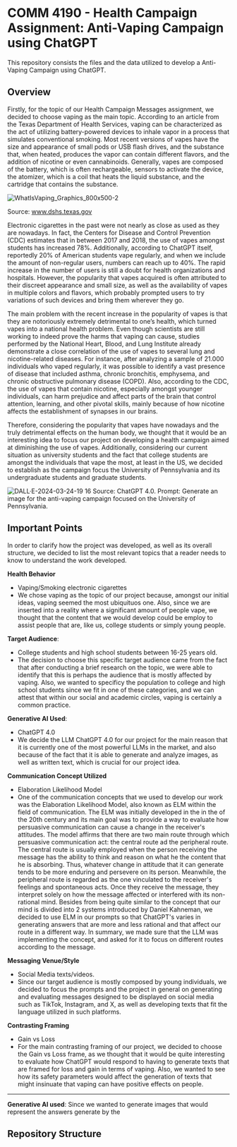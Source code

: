 # COMM 4190 - Health Campaign Assignment: Anti-Vaping Campaign using ChatGPT

This repository consists the files and the data utilized to develop a Anti-Vaping Campaign using ChatGPT.

## Overview

Firstly, for the topic of our Health Campaign Messages assignment, we decided to choose vaping as the main topic. According to an article from the Texas Department of Health Services, vaping can be characterized as the act of utilizing battery-powered devices to inhale vapor in a process that simulates conventional smoking. Most recent versions of vapes have the size and appearance of small pods or USB flash drives, and the substance that, when heated, produces the vapor can contain different flavors, and the addition of nicotine or even cannabinoids. Generally, vapes are composed of the battery, which is often rechargeable, sensors to activate the device, the atomizer, which is a coil that heats the liquid substance, and the cartridge that contains the substance. 

![WhatIsVaping_Graphics_800x500-2](https://github.com/yummyhopper/anti_vaping_campaign/assets/80358822/58bf798c-7b3a-4382-8b68-0a3b1a6da8da)

Source: www.dshs.texas.gov

Electronic cigarettes in the past were not nearly as close as used as they are nowadays. In fact, the Centers for Disease and Control Prevention (CDC) estimates that in between 2017 and 2018, the use of vapes amongst students has increased 78%. Additionally, according to ChatGPT itself, reportedly 20% of American students vape regularly, and when we include the amount of non-regular users, numbers can reach up to 40%. The rapid increase in the number of users is still a doubt for health organizations and hospitals. However, the popularity that vapes acquired is often attributed to their discreet appearance and small size, as well as the availability of vapes in multiple colors and flavors, which probably prompted users to try variations of such devices and bring them wherever they go. 

The main problem with the recent increase in the popularity of vapes is that they are notoriously extremely detrimental to one’s health, which turned vapes into a national health problem. Even though scientists are still working to indeed prove the harms that vaping can cause, studies performed by the National Heart, Blood, and Lung Institute already demonstrate a close correlation of the use of vapes to several lung and nicotine-related diseases. For instance, after analyzing a sample of 21.000 individuals who vaped regularly, it was possible to identify a vast presence of disease that included asthma, chronic bronchitis, emphysema, and chronic obstructive pulmonary disease (COPD). Also, according to the CDC, the use of vapes that contain nicotine, especially amongst younger individuals, can harm prejudice and affect parts of the brain that control attention, learning, and other pivotal skills, mainly because of how nicotine affects the establishment of synapses in our brains. 

Therefore, considering the popularity that vapes have nowadays and the truly detrimental effects on the human body, we thought that it would be an interesting idea to focus our project on developing a health campaign aimed at diminishing the use of vapes. Additionally, considering our current situation as university students and the fact that college students are amongst the individuals that vape the most, at least in the US, we decided to establish as the campaign focus the University of Pennsylvania and its undergraduate students and graduate students. 

![DALL·E-2024-03-24-19 16](https://github.com/yummyhopper/anti_vaping_campaign/assets/80358822/fd47585d-5ba7-43f5-8fdb-4928ae37bf7d)
Source: ChatGPT 4.0. Prompt: Generate an image for the anti-vaping campaign focused on the University of Pennsylvania. 

## Important Points 

In order to clarify how the project was developed, as well as its overall structure, we decided to list the most relevant topics that a reader needs to know to understand the work developed. 

**Health Behavior**

- Vaping/Smoking electronic cigarettes
- We chose vaping as the topic of our project because, amongst our initial ideas, vaping seemed the most ubiquituos one. Also, since we are inserted into a reality where a significant amount of people vape, we thought that the content that we would develop could be employ to assist people that are, like us, college students or simply young people. 

**Target Audience**:

- College students and high school students between 16-25 years old.
- The decision to choose this specific target audience came from the fact that after conducting a brief research on the topic, we were able to identify that this is perhaps the audience that is mostly affected by vaping. Also, we wanted to specificy the population to college and high school students since we fit in one of these categories, and we can attest that within our social and academic circles, vaping is certainly a common practice.

**Generative AI Used**:

- ChatGPT 4.0
- We decide the LLM ChatGPT 4.0 for our project for the main reason that it is currently one of the most powerful LLMs in the market, and also because of the fact that it is able to generate and analyze images, as well as written text, which is crucial for our project idea.

**Communication Concept Utilized**

- Elaboration Likelihood Model
- One of the communication concepts that we used to develop our work was the Elaboration Likelihood Model, also known as ELM within the field of communication. The ELM was initially developed in the in the of the 20th century and its main goal was to provide a way to evaluate how persuasive communication can cause a change in the receiver's attitudes. The model affirms that there are two main route through which persuasive communication act: the central route ad the peripheral route.
The central route is usually employed when the person receiving the message has the ability to think and reason on what he the content that he is absorbing. Thus, whatever change in attitude that it can generate tends to be more enduring and persevere on its person. Meanwhile, the peripheral route is regarded as the one vinculated to the receiver's feelings and spontaneous acts. Once they receive the message, they interpret solely on how the message affected or interfered with its non-rational mind.
Besides from being quite similar to the concept that our mind is divided into 2 systems introduced by Daniel Kahneman, we decided to use ELM in our prompts so that ChatGPT's varies in generating answers that are more and less rational and that affect our route in a different way. In summary, we made sure that the LLM was implementing the concept, and asked for it to focus on different routes according to the message. 

**Messaging Venue/Style**

- Social Media texts/videos.
- Since our target audience is mostly composed by young individuals, we decided to focus the prompts and the project in general on generating and evaluating messages designed to be displayed on social media such as TikTok, Instagram, and X, as well as developing texts that fit the language utilized in such platforms. 

**Contrasting Framing**

- Gain vs Loss
- For the main contrasting framing of our project, we decided to choose the Gain vs Loss frame, as we thought that it would be quite interesting to evaluate how ChatGPT would respond to having to generate texts that are framed for loss and gain in terms of vaping. Also, we wanted to see how its safety parameters would affect the generation of texts that might insinuate that vaping can have positive effects on people. 


****

**Generative AI used**: Since we wanted to generate images that would represent the answers generate by the 

## Repository Structure
